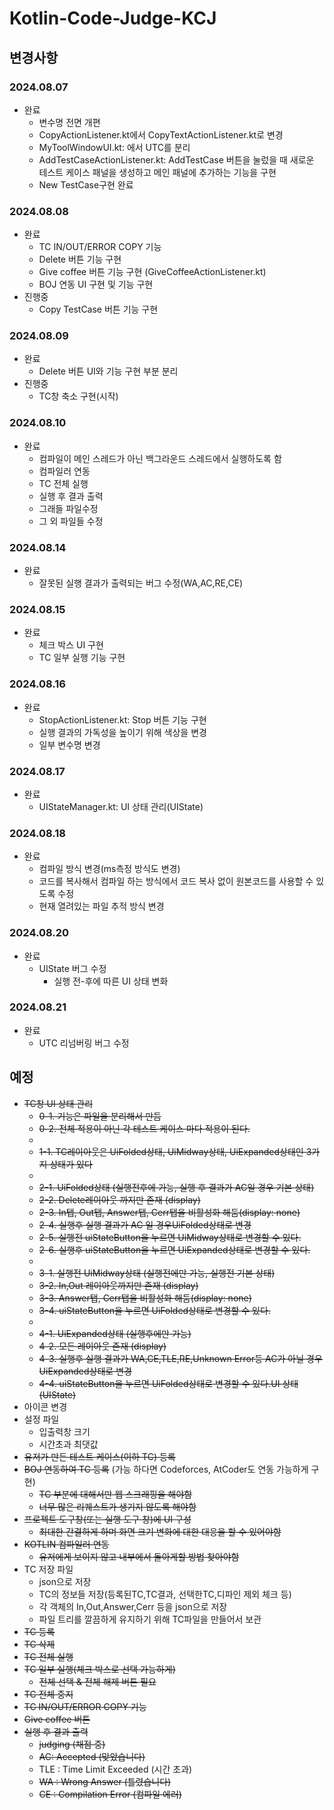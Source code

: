 # Kotlin-Code-Judge-KCJ
 
## 변경사항

### 2024.08.07
- 완료
    - 변수명 전면 개편 
    - CopyActionListener.kt에서 CopyTextActionListener.kt로 변경
    - MyToolWindowUI.kt: 에서 UTC를 분리
    - AddTestCaseActionListener.kt: AddTestCase 버튼을 눌렀을 때 새로운 테스트 케이스 패널을 생성하고 메인 패널에 추가하는 기능을 구현
    - New TestCase구현 완료

### 2024.08.08
- 완료  
    - TC IN/OUT/ERROR COPY 기능
    - Delete 버튼 기능 구현
    - Give coffee 버튼 기능 구현 (GiveCoffeeActionListener.kt)
    - BOJ 연동 UI 구현 및 기능 구현
- 진행중
    - Copy TestCase 버튼 기능 구현

### 2024.08.09
- 완료
    - Delete 버튼 UI와 기능 구현 부분 분리
- 진행중
    - TC창 축소 구현(시작)

### 2024.08.10
- 완료
    - 컴파일이 메인 스레드가 아닌 백그라운드 스레드에서 실행하도록 함
    - 컴파일러 연동
    - TC 전체 실행
    - 실행 후 결과 출력
    - 그래들 파일수정
    - 그 외 파일들 수정

### 2024.08.14
- 완료
    - 잘못된 실행 결과가 출력되는 버그 수정(WA,AC,RE,CE)

### 2024.08.15
- 완료
    - 체크 박스 UI 구현
    - TC 일부 실행 기능 구현

### 2024.08.16
- 완료
    - StopActionListener.kt: Stop 버튼 기능 구현
    - 실행 결과의 가독성을 높이기 위해 색상을 변경
    - 일부 변수명 변경

### 2024.08.17
- 완료
    - UIStateManager.kt: UI 상태 관리(UIState)

### 2024.08.18
- 완료
    - 컴파일 방식 변경(ms측정 방식도 변경)
    - 코드를 복사해서 컴파일 하는 방식에서 코드 복사 없이 원본코드를    사용할 수 있도록 수정
    - 현재 열려있는 파일 추적 방식 변경

### 2024.08.20
- 완료
    -  UIState 버그 수정
       -  실행 전-후에 따른 UI 상태 변화
### 2024.08.21
- 완료
    - UTC 리넘버링 버그 수정

## 예정
- ~~TC창 UI 상태 관리~~
    - ~~0-1. 기능은 파일을 분리해서 만듬~~
    - ~~0-2. 전체 적용이 아닌 각 테스트 케이스 마다 적용이 된다.~~
    - 
    - ~~1-1. TC레이아웃은 UiFolded상태, UiMidway상태, UiExpanded상태인 3가지 상태가 있다~~
    - 
    - ~~2-1. UiFolded상태 (실행전후에 가능, 실행 후 결과가 AC일 경우 기본 상태)~~
    - ~~2-2. Delete레이아웃 까지만 존재 (display)~~
    - ~~2-3. In탭, Out탭, Answer탭, Cerr탭을 비활성화 해둠(display: none)~~
    - ~~2-4. 실행후 실행 결과가 AC 일 경우UiFolded상태로 변경~~
    - ~~2-5. 실행전  uiStateButton을 누르면  UiMidway상태로 변경할 수 있다.~~
    - ~~2-6. 실행후  uiStateButton을 누르면  UiExpanded상태로 변경할 수 있다.~~
    - 
    - ~~3-1. 실행전 UiMidway상태 (실행전에만 가능, 실행전 기본 상태)~~
    - ~~3-2. In,Out 레이아웃까지만 존재 (display)~~
    - ~~3-3. Answer탭, Cerr탭을 비활성화 해둠(display: none)~~
    - ~~3-4. uiStateButton을 누르면 UiFolded상태로 변경할 수 있다.~~
    - 
    - ~~4-1. UiExpanded상태 (실행후에만 가능)~~
    - ~~4-2. 모든 레이아웃 존재 (display)~~
    - ~~4-3. 실행후 실행 결과가 WA,CE,TLE,RE,Unknown Error등 AC가 아닐 경우 UiExpanded상태로 변경~~
    - ~~4-4. uiStateButton을 누르면 UiFolded상태로 변경할 수 있다.UI 상태 (UIState)~~
- 아이콘 변경
- 설정 파일
    - 입출력창 크기
    - 시간초과 최댓값
- ~~유저가 만든 테스트 케이스(이하 TC) 등록~~
- ~~BOJ 연동하여 TC 등록~~ (가능 하다면 Codeforces, AtCoder도 연동 가능하게 구현)
    - ~~TC 부분에 대해서만 웹 스크래핑을 해야함~~
    - ~~너무 많은 리퀘스트가 생기지 않도록 해야함~~
- ~~프로젝트 도구창(또는 실행 도구 창)에 UI 구성~~
    - ~~최대한 간결하게 하며 화면 크기 변화에 대한 대응을 할 수 있어야함~~
- ~~KOTLIN 컴파일러 연동~~
    - ~~유저에게 보이지 않고 내부에서 돌아게할 방법 찾아야함~~
- TC 저장 파일
    - json으로 저장
    - TC의 정보들 저장(등록된TC,TC결과, 선택한TC,디파인 제외 체크 등)
    - 각 객체의 In,Out,Answer,Cerr 등을 json으로 저장
    - 파일 트리를 깔끔하게 유지하기 위해 TC파일을 만들어서 보관
- ~~TC 등록~~
- ~~TC 삭제~~
- ~~TC 전체 실행~~
- ~~TC 일부 실행(체크 박스로 선택 가능하게)~~
    - ~~전체 선택 & 전체 해제 버튼 필요~~
- ~~TC 전체 중지~~
- ~~TC IN/OUT/ERROR COPY 기능~~
- ~~Give coffee 버튼~~
- ~~실행 후 결과 출력~~
    - ~~judging (채점 중)~~
    - ~~AC: Accepted (맞았습니다)~~
    - TLE : Time Limit Exceeded (시간 초과)
    - ~~WA : Wrong Answer (틀렸습니다)~~
    - ~~CE : Compilation Error (컴파일 에러)~~